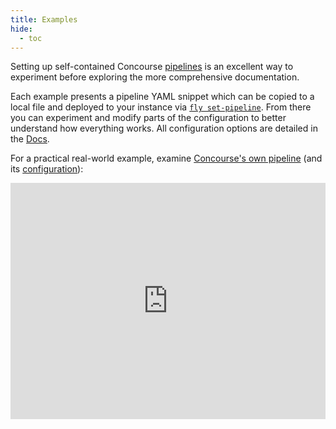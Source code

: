 ```yaml
---
title: Examples
hide:
  - toc
---
```


Setting up self-contained Concourse [pipelines](https://concourse-ci.org/pipelines.html) is an excellent way to
experiment before exploring the more comprehensive documentation.

Each example presents a pipeline YAML snippet which can be copied to a local file and deployed to your instance via [
`fly set-pipeline`](https://concourse-ci.org/setting-pipelines.html#fly-set-pipeline). From there you can experiment and
modify parts of the configuration to better understand how everything works. All configuration options are detailed in
the [Docs](https://concourse-ci.org/docs.html).

For a practical real-world example,
examine [Concourse's own pipeline](https://ci.concourse-ci.org/teams/main/pipelines/concourse) (and
its [configuration](https://github.com/concourse/ci/blob/master/pipelines/concourse.yml)):

<div>
  <div style="position:relative;padding-top:75%;">
    <iframe src="https://ci.concourse-ci.org/teams/main/pipelines/concourse" allowfullscreen
      style="position:absolute;top:0;left:0;width:100%;height:100%;border:0"></iframe>
  </div>
</div>